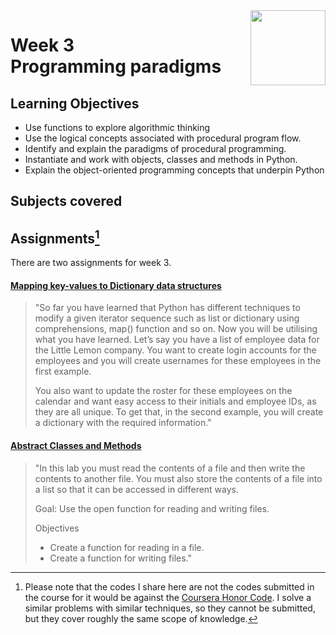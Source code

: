 <a href="../">
  <img src="/img/Programming_in_Python_logo.avif" width="120" align="right">
</a>

# Week 3 <br> Programming paradigms

## Learning Objectives
- Use functions to explore algorithmic thinking
- Use the logical concepts associated with procedural program flow.
- Identify and explain the paradigms of procedural programming.
- Instantiate and work with objects, classes and methods in Python.
- Explain the object-oriented programming concepts that underpin Python

## Subjects covered



## Assignments[^1]

[^1]: Please note that the codes I share here are not the codes submitted in the course for it would be against the [Coursera Honor Code](https://www.coursera.support/s/article/209818863-Coursera-Honor-Code?language=en_US). I solve a similar problems with similar techniques, so they cannot be submitted, but they cover roughly the same scope of knowledge. 

There are two assignments for week 3. 

#### [Mapping key-values to Dictionary data structures](./functions_loops_datastructures.py)

> "So far you have learned that Python has different techniques to modify a given iterator sequence such as list or dictionary using comprehensions, map() function and so on. Now you will be utilising what you have learned. Let’s say you have a list of employee data for the Little Lemon company. You want to create login accounts for the employees and you will create usernames for these employees in the first example. 
> 
> You also want to update the roster for these employees on the calendar and want easy access to their initials and employee IDs, as they are all unique. To get that, in the second example, you will create a dictionary with the required information."

#### [Abstract Classes and Methods](./read_write.py)

> "In this lab you must read the contents of a file and then write the contents to another file. You must also store the contents of a file into a list so that it can be accessed in different ways. 
> 
> Goal: Use the open function for reading and writing files.
> 
> Objectives
>- Create a function for reading in a file.
>- Create a function for writing files."
